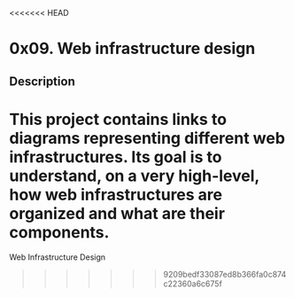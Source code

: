 <<<<<<< HEAD
# 0x09. Web infrastructure design

## Description

This project contains links to diagrams representing different web infrastructures.
Its goal is to understand, on a very high-level, how web infrastructures are organized and what are their components.
=======
Web Infrastructure Design
>>>>>>> 9209bedf33087ed8b366fa0c874c22360a6c675f
